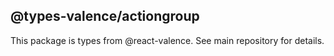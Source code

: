 ## @types-valence/actiongroup

This package is types from @react-valence. See main repository for details.
